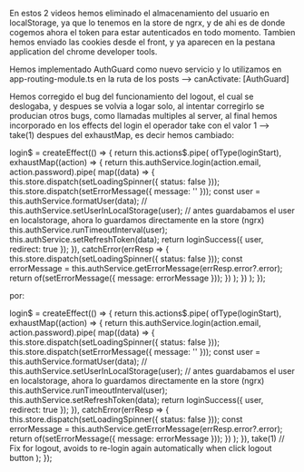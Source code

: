 En estos 2 videos hemos eliminado el almacenamiento del usuario en localStorage, ya que lo tenemos en la store de ngrx,
y de ahi es de donde cogemos ahora el token para estar autenticados en todo momento. Tambien hemos enviado las cookies
desde el front, y ya aparecen en la pestana application del chrome developer tools.

Hemos implementado AuthGuard como nuevo servicio y lo utilizamos en app-routing-module.ts en la ruta de los posts --> canActivate: [AuthGuard]

Hemos corregido el bug del funcionamiento del logout, el cual se deslogaba, y despues se volvia a logar solo, al intentar 
corregirlo se producian otros bugs, como llamadas multiples al server, al final hemos incorporado en los effects del login
el operador take con el valor 1 --> take(1) despues del exhaustMap, es decir hemos cambiado:

login$ = createEffect(() => {
    return this.actions$.pipe(
      ofType(loginStart),
      exhaustMap((action) => {
        return this.authService.login(action.email, action.password).pipe(
          map((data) => {
            this.store.dispatch(setLoadingSpinner({ status: false }));
            this.store.dispatch(setErrorMessage({ message: '' }));
            const user = this.authService.formatUser(data);
            // this.authService.setUserInLocalStorage(user); // antes guardabamos el user en localstorage, ahora lo guardamos directamente en la store (ngrx)
            this.authService.runTimeoutInterval(user);
            this.authService.setRefreshToken(data);
            return loginSuccess({ user, redirect: true });
          }),
          catchError(errResp => {
            this.store.dispatch(setLoadingSpinner({ status: false }));
            const errorMessage = this.authService.getErrorMessage(errResp.error?.error);
            return of(setErrorMessage({ message: errorMessage }));
          })
        );
      })
    );
  });

  por:

  login$ = createEffect(() => {
    return this.actions$.pipe(
      ofType(loginStart),
      exhaustMap((action) => {
        return this.authService.login(action.email, action.password).pipe(
          map((data) => {
            this.store.dispatch(setLoadingSpinner({ status: false }));
            this.store.dispatch(setErrorMessage({ message: '' }));
            const user = this.authService.formatUser(data);
            // this.authService.setUserInLocalStorage(user); // antes guardabamos el user en localstorage, ahora lo guardamos directamente en la store (ngrx)
            this.authService.runTimeoutInterval(user);
            this.authService.setRefreshToken(data);
            return loginSuccess({ user, redirect: true });
          }),
          catchError(errResp => {
            this.store.dispatch(setLoadingSpinner({ status: false }));
            const errorMessage = this.authService.getErrorMessage(errResp.error?.error);
            return of(setErrorMessage({ message: errorMessage }));
          })
        );
      }), take(1) // Fix for logout, avoids to re-login again automatically when click logout button
    );
  });